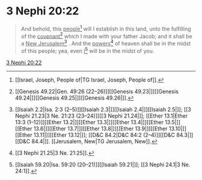 # 3 Nephi 20:22

> And behold, this <u>people</u>[^a] will I establish in this land, unto the fulfilling of the <u>covenant</u>[^b] which I made with your father Jacob; and it shall be a <u>New Jerusalem</u>[^c] . And the <u>powers</u>[^d] of heaven shall be in the midst of this people; yea, even <u>I</u>[^e] will be in the midst of you.

[3 Nephi 20:22](https://www.churchofjesuschrist.org/study/scriptures/bofm/3-ne/20?lang=eng&id=p22#p22)


[^a]: [[Israel, Joseph, People of|TG Israel, Joseph, People of]].  
[^b]: [[Genesis 49.22|Gen. 49:26 (22–26)]][[Genesis 49.23|]][[Genesis 49.24|]][[Genesis 49.25|]][[Genesis 49.26|]].  
[^c]: [[Isaiah 2.2|Isa. 2:3 (2–5)]][[Isaiah 2.3|]][[Isaiah 2.4|]][[Isaiah 2.5|]]; [[3 Nephi 21.23|3 Ne. 21:23 (23–24)]][[3 Nephi 21.24|]]; [[Ether 13.1|Ether 13:3 (1–12)]][[Ether 13.2|]][[Ether 13.3|]][[Ether 13.4|]][[Ether 13.5|]][[Ether 13.6|]][[Ether 13.7|]][[Ether 13.8|]][[Ether 13.9|]][[Ether 13.10|]][[Ether 13.11|]][[Ether 13.12|]]; [[D&C 84.2|D&C 84:2 (2–4)]][[D&C 84.3|]][[D&C 84.4|]]. [[Jerusalem, New|TG Jerusalem, New]].  
[^d]: [[3 Nephi 21.25|3 Ne. 21:25]].  
[^e]: [[Isaiah 59.20|Isa. 59:20 (20–21)]][[Isaiah 59.21|]]; [[3 Nephi 24.1|3 Ne. 24:1]].  
